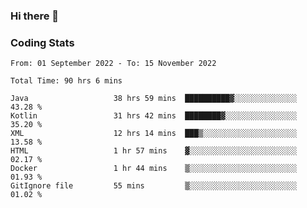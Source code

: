 ### Hi there 👋

<!--
**Girrafeec/girrafeec** is a ✨ _special_ ✨ repository because its `README.md` (this file) appears on your GitHub profile.

Here are some ideas to get you started:

- 🔭 I’m currently working on ...
- 🌱 I’m currently learning ...
- 👯 I’m looking to collaborate on ...
- 🤔 I’m looking for help with ...
- 💬 Ask me about ...
- 📫 How to reach me: ...
- 😄 Pronouns: ...
- ⚡ Fun fact: ...
-->

### Coding Stats
<!--START_SECTION:waka-->

```text
From: 01 September 2022 - To: 15 November 2022

Total Time: 90 hrs 6 mins

Java                   38 hrs 59 mins  ██████████▓░░░░░░░░░░░░░░   43.28 %
Kotlin                 31 hrs 42 mins  ████████▓░░░░░░░░░░░░░░░░   35.20 %
XML                    12 hrs 14 mins  ███▒░░░░░░░░░░░░░░░░░░░░░   13.58 %
HTML                   1 hr 57 mins    ▓░░░░░░░░░░░░░░░░░░░░░░░░   02.17 %
Docker                 1 hr 44 mins    ▒░░░░░░░░░░░░░░░░░░░░░░░░   01.93 %
GitIgnore file         55 mins         ▒░░░░░░░░░░░░░░░░░░░░░░░░   01.02 %
```

<!--END_SECTION:waka-->
